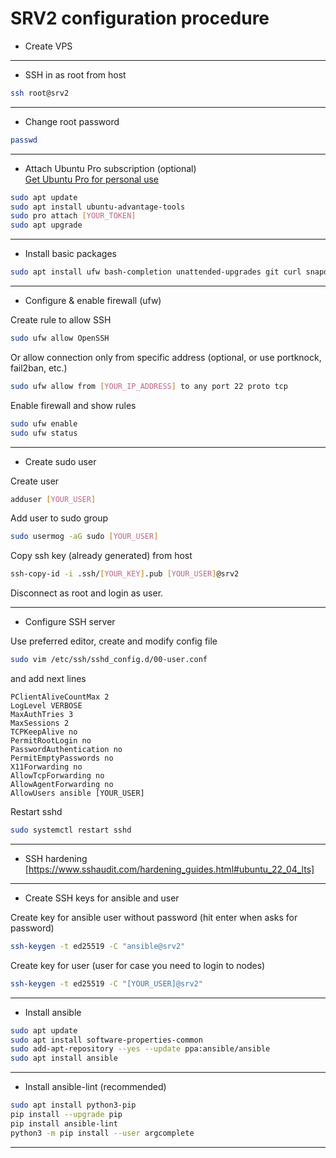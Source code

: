 # SRV2 configuration procedure

- Create VPS

---

- SSH in as root from host

```bash
ssh root@srv2
```

---

- Change root password

```bash
passwd
```

---

- Attach Ubuntu Pro subscription (optional)  
[Get Ubuntu Pro for personal use](https://ubuntu.com/pro)

```bash
sudo apt update
sudo apt install ubuntu-advantage-tools
sudo pro attach [YOUR_TOKEN]
sudo apt upgrade
```

---

- Install basic packages

```bash
sudo apt install ufw bash-completion unattended-upgrades git curl snapd
```

---

- Configure & enable firewall (ufw)

Create rule to allow SSH

```bash
sudo ufw allow OpenSSH
```

Or allow connection only from specific address (optional, or use portknock, fail2ban, etc.)

```bash
sudo ufw allow from [YOUR_IP_ADDRESS] to any port 22 proto tcp
```

Enable firewall and show rules

```bash
sudo ufw enable
sudo ufw status
```

---

- Create sudo user

Create user

```bash
adduser [YOUR_USER]
```

Add user to sudo group

```bash
sudo usermog -aG sudo [YOUR_USER]
```

Copy ssh key (already generated) from host

```bash
ssh-copy-id -i .ssh/[YOUR_KEY].pub [YOUR_USER]@srv2
```

Disconnect as root and login as user.

---

- Configure SSH server

Use preferred editor, create and modify config file

```bash
sudo vim /etc/ssh/sshd_config.d/00-user.conf
```

and add next lines

```text
PClientAliveCountMax 2
LogLevel VERBOSE
MaxAuthTries 3
MaxSessions 2
TCPKeepAlive no
PermitRootLogin no
PasswordAuthentication no
PermitEmptyPasswords no
X11Forwarding no
AllowTcpForwarding no
AllowAgentForwarding no
AllowUsers ansible [YOUR_USER]
```

Restart sshd

```bash
sudo systemctl restart sshd
```

---

- SSH hardening  
[https://www.sshaudit.com/hardening_guides.html#ubuntu_22_04_lts]

---

- Create SSH keys for ansible and user

Create key for ansible user without password (hit enter when asks for password)

```bash
ssh-keygen -t ed25519 -C "ansible@srv2"
```

Create key for user (user for case you need to login to nodes)

```bash
ssh-keygen -t ed25519 -C "[YOUR_USER]@srv2"
```

---

- Install ansible

```bash
sudo apt update
sudo apt install software-properties-common
sudo add-apt-repository --yes --update ppa:ansible/ansible
sudo apt install ansible
```

---

- Install ansible-lint (recommended)

```bash
sudo apt install python3-pip
pip install --upgrade pip
pip install ansible-lint
python3 -m pip install --user argcomplete
```

---
